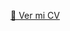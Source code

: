 [📄 Ver mi CV](https://github.com/naninimarcos/Proyectos_2024-2025/blob/main/CV/CV_Nanini_Marcos.pdf)
